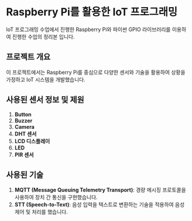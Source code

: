# Raspberry Pi를 활용한 IoT 프로그래밍

IoT 프로그래밍 수업에서 진행한 Raspberry Pi와 파이썬 GPIO 라이브러리를 이용하여 진행한 수업의 정리본 입니다.

## 프로젝트 개요

이 프로젝트에서는 Raspberry Pi를 중심으로 다양한 센서와 기술을 활용하여 상황을 가정하고 IoT 시스템을 개발했습니다. 

## 사용된 센서 정보 및 제원

1. **Button**
2. **Buzzer**
3. **Camera**
4. **DHT 센서**
5. **LCD 디스플레이**
6. **LED**
7. **PIR 센서**

## 사용된 기술

1. **MQTT (Message Queuing Telemetry Transport)**: 경량 메시징 프로토콜을 사용하여 장치 간 통신을 구현했습니다.
2. **STT (Speech-to-Text)**: 음성 입력을 텍스트로 변환하는 기술을 적용하여 음성 제어 및 처리를 했습니다.

